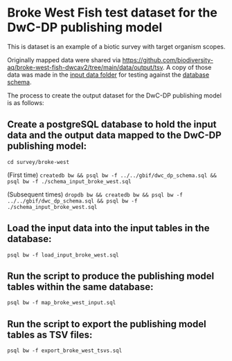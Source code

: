 # Broke West Fish test dataset for the DwC-DP publishing model

This is dataset is an example of a biotic survey with target organism scopes.

Originally mapped data were shared via https://github.com/biodiversity-aq/broke-west-fish-dwcav2/tree/main/data/output/tsv. A copy of those data was made in the [input data folder](../input_data) for testing against the [database schema](https://github.com/gbif/model-dwc-dp/blob/master/gbif/dwc_dp_schema.sql).

The process to create the output dataset for the DwC-DP publishing model is as follows:

## Create a postgreSQL database to hold the input data and the output data mapped to the DwC-DP publishing model:
```cd survey/broke-west```

(First time) ```createdb bw && psql bw -f ../../gbif/dwc_dp_schema.sql && psql bw -f ./schema_input_broke_west.sql```

(Subsequent times) ```dropdb bw && createdb bw && psql bw -f ../../gbif/dwc_dp_schema.sql && psql bw -f ./schema_input_broke_west.sql```

## Load the input data into the input tables in the database:
```psql bw -f load_input_broke_west.sql```

## Run the script to produce the publishing model tables within the same database:
```psql bw -f map_broke_west_input.sql```

## Run the script to export the publishing model tables as TSV files:
```psql bw -f export_broke_west_tsvs.sql```

